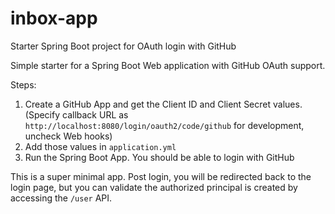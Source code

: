# inbox-app
Starter Spring Boot project for OAuth login with GitHub

Simple starter for a Spring Boot Web application with GitHub OAuth support.

Steps:
1. Create a GitHub App and get the Client ID and Client Secret values. (Specify callback URL as `http://localhost:8080/login/oauth2/code/github` for development, uncheck Web hooks)
2. Add those values in `application.yml`
3. Run the Spring Boot App. You should be able to login with GitHub

This is a super minimal app. Post login, you will be redirected back to the login page, but you can validate the authorized principal is created by accessing the `/user` API. 
